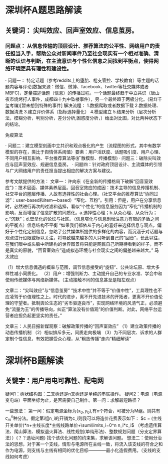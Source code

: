 # 深圳杯A题思路解读
## 关键词： 尖叫效应、回声室效应、信息茧房。
### 问题点： 从信息传输的顶层设计、推荐算法的公平性、网络用户的责任担当入手，帮助公众对新闻事件乃至社会现实有一个相对准确、清晰的认识与判断，在主流意识与个性化信息之间找到平衡点，使得网络环境更具有理性和建设性。
· 问题一： 特定话题（参考reddits上的堕胎、枪支管控、学校教育）等主题的话题内容与评论[数据来源：微信、微博、facebook、twitter等社交媒体或者MBFC]，定量描述话题（信息）的传播过程。一个话题最终趋于中立共识（唐山夜市烧烤打人事件，成都四十九中坠楼事件），另一个最终趋于两极分化。(易烊千玺考编)[暂未想到特殊的事件]
解决流程：
1.数据爬取或者数据下载
2.数据处理、数据清洗
3.建立评价体系（指标选择量化）
4.模型建立
5.结果分析（层次分析法，模糊分析，判别分析，差分分析,困惑度分析，）给出对比图，对比两种状态下的结论。

免疫算法


· 问题二：建立模型刻画中立共识和观点极化的产生（流程图的形式，其中有数学模型的存在，类比于舆情体系阈值）要素：用户活跃度、话题吸引度、用户心理、不同用户相互影响、平台推荐算法等(扩散模型、传播模型)
· 问题三：破除尖叫效应与回声室效应、规避信息茧房。
· 问题四：针对政府顶层设计、主流媒体的引领与广大网络用户的责任担当提出相应的解决方案与建议。

参考文献提供的方法：
文章一：许向东《在全新的传播格局下破解“回音室效应”》：技术层面、媒体素养层面。回音室效应的成因：技术主导的信息传播机制、社交平台的圈层传播、人故有选择性的社会心理。（社交平台的推荐算法“协同过滤”：user-based和item—based）“窄化、互粉”。引用：但是，用户在分享信息时，必然进行再次的过滤和选择，看似“个性化”的信息服务因为“窄化”传播机制的影响，反而增强了信息扩散的同质化。a.选择性心理；b.从众心理、从众行为；c.“沉默”；d.壁垒化的论坛与社区。（信息窄化与信息剧增注意力有限的矛盾之间的平衡点）信息结构不平衡
“如果我们都依从于内心的喜好来选择信息与观点，偏好于个性化定制信息，忽略了公共媒体所提供的多样化的内容，而沉湎于对话题与观点进行设限或标以关注，将导致越来越多的人只听到自己的“回音”，长此以往，在我们眼中或头脑中所建构的世界图景将只能是网民自己所期待看到的样子，而不是真实的原貌，“回音室效应”造成拟态环境与社会现实之间的偏差越来越大。”  马太效应

（1）增大信息偶遇的概率与范围，调节信息接受的“旋钮”、公共论坛原、增大多样性减小同质化。
（2）用户：增强判断力、主动提升自己的专业水准、学会中和使用传统媒体与网络新媒体。（主动接触不同的信息甚至是相左观点）

文章二：“尖叫效应”与“信息茧房”
“技术中性”并不等于“价值中性”，工具理性也不应凌驾于价值理性之上。时代的进步，离不开先进技术的开拓者，更离不开价值伦理的守望者。抵制舆论生态的“劣币驱逐良币”，实现网络环境的风清气正，必须避免“流量为王”的传播导向，纠正“算法没有价值观”的价值判断。对此，网络平台运营者应担负起更坚实的责任。”

文章三：人民日报新媒观察：破解政策传播的“回声室效应”
（1）建立政策传播的动态传播机制 
（2）相似排斥多元，同质走向极端
（3）为不同层次、诉求的人群定制个性信息，有效把握受众心理，从“粗放传播”走向“精细解读”

#  深圳杯B题解读
## 关键字：用户用电可靠性、配电网
疑问1：树状结构图：二叉树还是n叉树还是单纯的串联操作。
疑问2：电源（电源变电站）平面坐标为止，是否需要自己制作。第一问：求解最短路径？

一些想法：
第一问：假定电源坐标为$(x_0,y_0)$,有n个符合，可被分为M组。则共有$c_m^n$种分法。假定第i组n_i的开销为c_i则我可以将造价花费表示如下：
            $c = (主线开关单价)*n+主线长度*主线线路单价+\sum\limits_i=0^n n_i*c_i$
（考虑遗传算法、爬山算法、模拟退火算法、线性规划(单纯形法)、整数规划问题（分支定界算法））(？？选址问题)
    找个该优化问题的约束集，求解该问题。
想法二：使用分治法的思想，对于某一个支线，情形与电源所在主线一致，将流入该支线的符合之和作为电源，则支线与主线有相同的优化目标————最小化造假费用。（支线的支线如何考虑）








